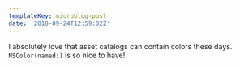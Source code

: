 ```yaml
---
templateKey: microblog-post
date: '2018-09-24T12:59:02Z'
---
```


I absolutely love that asset catalogs can contain colors these days. `NSColor(named:)` is so nice to have!

